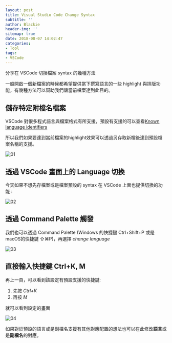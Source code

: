 ```yaml
---
layout: post
title: Visual Studio Code Change Syntax
subtitle: ''
author: Blackie
header-img: ''
sitemap: true
date: 2018-08-07 14:02:47
categories:
- Tool
tags:
- VSCode
---
```


分享在 VSCode 切換檔案 syntax 的幾種方法
<!-- More -->

一般開啟一個新檔案的時候都希望提供當下撰寫語言的一些 highlight 與排版功能，有幾種方法可以幫助我們讓當前檔案達到此目的。

## 儲存特定附檔名檔案 ##

VSCode 對很多程式語言與檔案格式有所支援，預設有支援的可以查看[Known language identifiers](https://code.visualstudio.com/docs/languages/identifiers#_known-language-identifiers)

所以我們如果要達到當前檔案的highlight效果可以透過另存取新檔後達到預設檔案名稱的支援。

![01](01.png)

## 透過 VSCode 畫面上的 Language 切換 ##

今天如果不想先存檔案或是檔案預設的 syntax 在 VSCode 上面也提供切換的功能 :

![02](02.png)

## 透過 Command Palette 觸發 ##

我們也可以透過 Command Palette (Windows 的快捷鍵 Ctrl+Shift+P 或是 macOS的快捷鍵 ⇧⌘P)，再選擇 *change language*

![03](03.png)

## 直接輸入快捷鍵 Ctrl+K, M ##

再上一頁，可以看到該設定有預設支援的快捷鍵:

1. 先按 *Ctrl+K*
2. 再按 *M*

就可以看到設定的畫面

![04](04.png)

如果對於預設的語言或是副檔名支援有其他對應配置的想法也可以在此修改**語言**或是**副檔名**的對應。